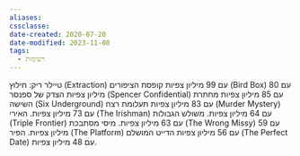 ```yaml
---
aliases: 
cssclasse: 
date-created: 2020-07-20
date-modified: 2023-11-08
tags:
  - רשימות
---
```


טיילר ריק: חילוץ (Extraction) עם 99 מיליון צפיות
קופסת הציפורים (Bird Box) עם 80 מיליון צפיות
הצדק של ספנסר (Spencer Confidential) עם 85 מיליון צפיות
מחתרת השישה (Six Underground) עם 83 מיליון צפיות
תעלומת רצח (Murder Mystery) עם 73 מיליון צפיות.
האירי (The Irishman) עם 64 מיליון צפיות.
משולש הגבולות (Triple Frontier) עם 63 מיליון צפיות.
מיסי מסתבכת (The Wrong Missy) עם 59 מיליון צפיות.
הפיר (The Platform) עם 56 מיליון צפיות
הדייט המושלם (The Perfect Date) עם 48 מיליון צפיות.
